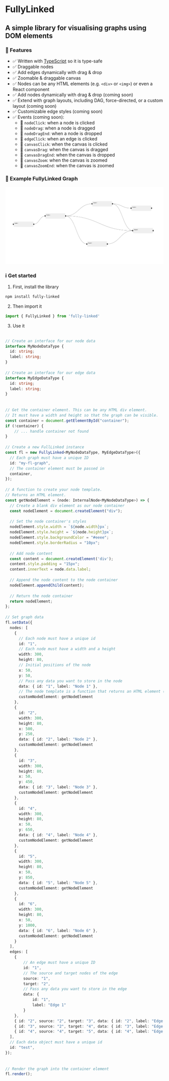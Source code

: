 # FullyLinked 
## A simple library for visualising graphs using DOM elements



### 🎉 Features

- ✅ Written with [TypeScript](https://www.typescriptlang.org/) so it is type-safe
- ✅ Draggable nodes
- ✅ Add edges dynamically with drag & drop
- ✅ Zoomable & draggable canvas
- ✅ Nodes can be any HTML elements (e.g. `<div>` or `<img>`) or even a React component
- ✅ Add nodes dynamically with drag & drop (coming soon)
- ✅ Extend with graph layouts, including DAG, force-directed, or a custom layout (coming soon)
- ✅ Customizable edge styles (coming soon)
- ✅ Events (coming soon):
  - 🎉 `nodeClick`: when a node is clicked
  - 🎉 `nodeDrag`: when a node is dragged
  - 🎉 `nodeDragEnd`: when a node is dropped
  - 🎉 `edgeClick`: when an edge is clicked
  - 🎉 `canvasClick`: when the canvas is clicked
  - 🎉 `canvasDrag`: when the canvas is dragged
  - 🎉 `canvasDragEnd`: when the canvas is dropped
  - 🎉 `canvasZoom`: when the canvas is zoomed
  - 🎉 `canvasZoomEnd`: when the canvas is zoomed

### 🔀 Example FullyLinked Graph
![Example FullyLinked Graph](src/example/example.png)

### ℹ️ Get started

1. First, install the library

```bash
npm install fully-linked
```

2. Then import it
```typescript
import { FullyLinked } from 'fully-linked'
```

3. Use it
```typescript

// Create an interface for our node data
interface MyNodeDataType {
  id: string;
  label: string;
}

// Create an interface for our edge data
interface MyEdgeDataType {
  id: string;
  label: string;
}


// Get the container element. This can be any HTML div element. 
// It must have a width and height so that the graph can be visible.
const container = document.getElementById("container");
if (!container) {
    // ... handle container not found
}

// Create a new FullLinked instance
const fl = new FullyLinked<MyNodeDataType, MyEdgeDataType>({
  // Each graph must have a unique ID
  id: "my-fl-graph",
  // The container element must be passed in
  container,
});

// A function to create your node template. 
// Returns an HTML element.
const getNodeElement = (node: InternalNode<MyNodeDataType>) => {
  // Create a blank div element as our node container
  const nodeElement = document.createElement("div");

  // Set the node container's styles
  nodeElement.style.width = `${node.width}px`;
  nodeElement.style.height = `${node.height}px`;
  nodeElement.style.backgroundColor = "#eeee";
  nodeElement.style.borderRadius = "10px";

  // Add node content
  const content = document.createElement('div');
  content.style.padding = "15px";
  content.innerText = node.data.label;

  // Append the node content to the node container
  nodeElement.appendChild(content);

  // Return the node container
  return nodeElement;
};

// Set graph data
fl.setData({
  nodes: [
    {
      // Each node must have a unique id
      id: "1",
      // Each node must have a width and a height  
      width: 300,
      height: 80,
      // Initial positions of the node
      x: 50,
      y: 50,
      // Pass any data you want to store in the node
      data: { id: "1", label: "Node 1" },
      // The node template is a function that returns an HTML element (created above)
      customNodeElement: getNodeElement
    },
    {
      id: "2",
      width: 300,
      height: 80,
      x: 500,
      y: 250,
      data: { id: "2", label: "Node 2" },
      customNodeElement: getNodeElement
    },
    {
      id: "3",
      width: 300,
      height: 80,
      x: 50,
      y: 450,
      data: { id: "3", label: "Node 3" },
      customNodeElement: getNodeElement
    },
    {
      id: "4",
      width: 300,
      height: 80,
      x: 50,
      y: 650,
      data: { id: "4", label: "Node 4" },
      customNodeElement: getNodeElement
    },
    {
      id: "5",
      width: 300,
      height: 80,
      x: 50,
      y: 850,
      data: { id: "5", label: "Node 5" },
      customNodeElement: getNodeElement
    },
    {
      id: "6",
      width: 300,
      height: 80,
      x: 50,
      y: 1000,
      data: { id: "6", label: "Node 6" },
      customNodeElement: getNodeElement
    }
  ],
  edges: [
    { 
        // An edge must have a unique ID
        id: "1", 
        // The source and target nodes of the edge
        source: "1",
        target: "2",
        // Pass any data you want to store in the edge
        data: { 
            id: "1", 
            label: "Edge 1" 
        } 
    },
    { id: "2", source: "2", target: "3", data: { id: "2", label: "Edge 2" } },
    { id: "3", source: "2", target: "4", data: { id: "3", label: "Edge 3" } },
    { id: "4", source: "4", target: "5", data: { id: "4", label: "Edge 4" } },
  ],
  // Each data object must have a unique id
  id: "test",
});


// Render the graph into the container element
fl.render();

```
